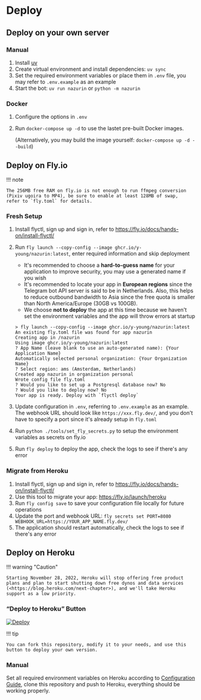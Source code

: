 # Deploy

## Deploy on your own server

### Manual

1. Install [uv](https://docs.astral.sh/uv/getting-started/installation/)
2. Create virtual environment and install dependencies: `uv sync`
3. Set the required environment variables or place them in `.env` file, you may refer to `.env.example` as an example
4. Start the bot: `uv run nazurin` or `python -m nazurin`

### Docker

1.  Configure the options in `.env`
2.  Run `docker-compose up -d` to use the lastet pre-built Docker images.

    (Alternatively, you may build the image yourself: `docker-compose up -d --build`)

## Deploy on Fly.io

!!! note

    The 256MB free RAM on fly.io is not enough to run ffmpeg conversion (Pixiv ugoira to MP4), be sure to enable at least 128MB of swap,
    refer to `fly.toml` for details.

### Fresh Setup

1. Install flyctl, sign up and sign in, refer to <https://fly.io/docs/hands-on/install-flyctl/>
2. Run `fly launch --copy-config --image ghcr.io/y-young/nazurin:latest`, enter required information and skip deployment

   - It's recommended to choose a **hard-to-guess name** for your application to improve security, you may use a generated name if you wish
   - It's recommended to locate your app in **European regions** since the Telegram bot API server is said to be in Netherlands. Also, this helps to reduce outbound bandwidth to Asia since the free quota is smaller than North America/Europe (30GB vs 100GB).
   - We choose **not to deploy** the app at this time because we haven't set the environment variables and the app will throw errors at startup

   ```
   > fly launch --copy-config --image ghcr.io/y-young/nazurin:latest
   An existing fly.toml file was found for app nazurin
   Creating app in /nazurin
   Using image ghcr.io/y-young/nazurin:latest
   ? App Name (leave blank to use an auto-generated name): {Your Application Name}
   Automatically selected personal organization: {Your Organization Name}
   ? Select region: ams (Amsterdam, Netherlands)
   Created app nazurin in organization personal
   Wrote config file fly.toml
   ? Would you like to set up a Postgresql database now? No
   ? Would you like to deploy now? No
   Your app is ready. Deploy with `flyctl deploy`
   ```

3. Update configuration in `.env`, referring to `.env.example` as an example. The webhook URL should look like `https://xxx.fly.dev/`, and you don't have to specify a port since it's already setup in `fly.toml`
4. Run `python ./tools/set_fly_secrets.py` to setup the environment variables as secrets on fly.io
5. Run `fly deploy` to deploy the app, check the logs to see if there's any error

### Migrate from Heroku

1. Install flyctl, sign up and sign in, refer to <https://fly.io/docs/hands-on/install-flyctl/>
2. Use this tool to migrate your app: <https://fly.io/launch/heroku>
3. Run `fly config save` to save your configuration file locally for future operations
4. Update the port and webhook URL: `fly secrets set PORT=8080 WEBHOOK_URL=https://YOUR_APP_NAME.fly.dev/`
5. The application should restart automatically, check the logs to see if there's any error

## Deploy on Heroku

!!! warning "Caution"

    Starting November 28, 2022, Heroku will stop offering free product plans and plan to start shutting down free dynos and data services
    (<https://blog.heroku.com/next-chapter>), and we'll take Heroku support as a low priority.

### “Deploy to Heroku” Button

[![Deploy](https://www.herokucdn.com/deploy/button.svg)](https://heroku.com/deploy)

!!! tip

    You can fork this repository, modify it to your needs, and use this button to deploy your own version.

### Manual

Set all required environment variables on Heroku according to [Configuration Guide](./configuration.md), clone this repository and push to Heroku, everything should be working properly.
